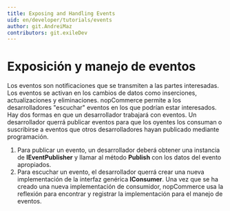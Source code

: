 ```yaml
---
title: Exposing and Handling Events
uid: en/developer/tutorials/events
author: git.AndreiMaz
contributors: git.exileDev
---
```


# Exposición y manejo de eventos

Los eventos son notificaciones que se transmiten a las partes interesadas. Los eventos se activan en los cambios de datos como inserciones, actualizaciones y eliminaciones. nopCommerce permite a los desarrolladores "escuchar" eventos en los que podrían estar interesados. Hay dos formas en que un desarrollador trabajará con eventos. Un desarrollador querrá publicar eventos para que los oyentes los consuman o suscribirse a eventos que otros desarrolladores hayan publicado mediante programación.

1. Para publicar un evento, un desarrollador deberá obtener una instancia de **IEventPublisher** y llamar al método **Publish** con los datos del evento apropiados.
1. Para escuchar un evento, el desarrollador querrá crear una nueva implementación de la interfaz genérica **IConsumer**. Una vez que se ha creado una nueva implementación de consumidor, nopCommerce usa la reflexión para encontrar y registrar la implementación para el manejo de eventos.
